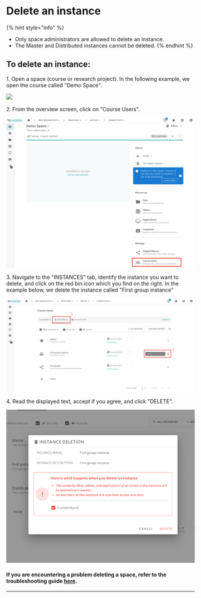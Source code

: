 # Delete an instance

{% hint style="info" %}
* Only space administrators are allowed to delete an instance.
* The Master and Distributed instances cannot be deleted.
{% endhint %}

## **To delete an instance:**

&#x20;   1\. Open a space (course or research project). In the following example, we open the course called "Demo Space".

![](broken-reference)

&#x20;   2\. From the overview screen, click on "Course Users".

![](../../.gitbook/assets/screen-shot-2020-11-17-at-10.40.13-am.png)

&#x20;   3\. Navigate to the "INSTANCES" tab, identify the instance you want to delete, and click on the red bin icon which you find on the right. In the example below, we delete the instance called "First group instance"

![](../../.gitbook/assets/screen-shot-2020-11-17-at-1.55.49-pm.png)

&#x20;   4\. Read the displayed text, accept if you agree, and click "DELETE".

![](../../.gitbook/assets/screen-shot-2020-11-17-at-1.58.28-pm.png)

#### If you are encountering a problem deleting a space, refer to the troubleshooting guide [here](../../troubleshooting/authorization-issues/cannot-delete-an-instance.md).

****
